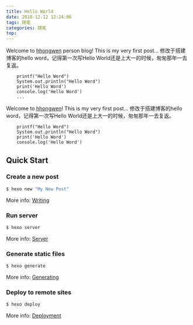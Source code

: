 ```yaml
---
title: Hello World
date: 2018-12-12 12:24:06
tags: 随笔
categories: 随笔
top: 
---
```


Welcome to [hhongwen](https://hhongwen.cn/) person blog! This is my very first post...
修改于搭建博客的hello word，记得第一次写Hello World还是上大一的时候，匆匆那年一去复返。

``` code
    printf("Hello Word")
    System.out.println("Hello Word")
    print('Hello Word')
    console.log('Hello Word')
    ...
```

<!--more-->

Welcome to [hhongwen](https://hhongwen.cn/)! This is my very first post...
修改于搭建博客的hello word，记得第一次写Hello World还是上大一的时候，匆匆那年一去复返。

``` code
    printf("Hello Word")
    System.out.println("Hello Word")
    print('Hello Word')
    console.log('Hello Word')
```

## Quick Start

### Create a new post

``` bash
$ hexo new "My New Post"
```

More info: [Writing](https://hexo.io/docs/writing.html)

### Run server

``` bash
$ hexo server
```

More info: [Server](https://hexo.io/docs/server.html)

### Generate static files

``` bash
$ hexo generate
```

More info: [Generating](https://hexo.io/docs/generating.html)

### Deploy to remote sites

``` bash
$ hexo deploy
```

More info: [Deployment](https://hexo.io/docs/deployment.html)
